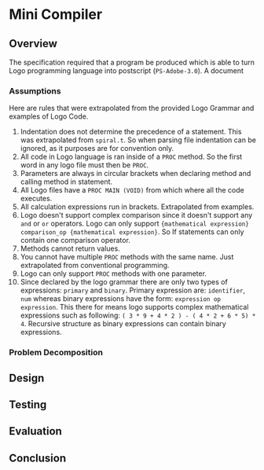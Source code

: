 # Mini Compiler

## Overview

The specification required that a program be produced which is able to turn Logo programming language into postscript (`PS-Adobe-3.0`).  A document 

### Assumptions

Here are rules that were extrapolated from the provided Logo Grammar and examples of Logo Code.

1. Indentation does not determine the precedence of a statement. This was extrapolated from `spiral.t`. So when parsing file indentation can be ignored, as it purposes are for convention only.
2. All code in Logo language is ran inside of a `PROC` method. So the first word in any logo file must then be  `PROC`.
3. Parameters are always in circular brackets when declaring method and calling method in statement.
4. All Logo files have a `PROC MAIN (VOID)` from which where all the code executes.
5. All calculation expressions run in brackets. Extrapolated from examples.
6. Logo doesn't support complex comparison since it doesn't support any `and` or `or` operators. Logo can only support `{mathematical expression} comparison_op {mathematical expression}`. So If statements can only contain one comparison operator.
7. Methods cannot return values.
8. You cannot have multiple `PROC` methods with the same name. Just extrapolated from conventional programming.
9. Logo can only support `PROC` methods with one parameter.
10. Since declared by the logo grammar there are only two types of expressions: `primary` and `binary`. Primary expression are: `identifier`, `num` whereas binary expressions have the form: `expression op expression`. This there for means logo supports complex mathematical expressions such as following: `( 3 * 9 + 4 * 2 ) - ( 4 * 2 + 6 * 5) * 4`. Recursive structure as binary expressions can contain binary expressions.

### Problem Decomposition



## Design

## Testing

## Evaluation

## Conclusion




